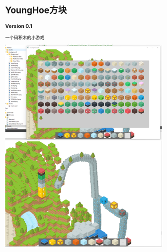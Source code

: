 <H1>YoungHoe方块</H1>
<h3>Version 0.1</h3>
<p>一个码积木的小游戏</p>
<img src="https://github.com/CinXiao/YoungHoeRectangle/blob/main/YoungHoeRectangle/img0_1_1.png"><br>
<img src="https://github.com/CinXiao/YoungHoeRectangle/blob/main/YoungHoeRectangle/img0_1_2.png"><br>
